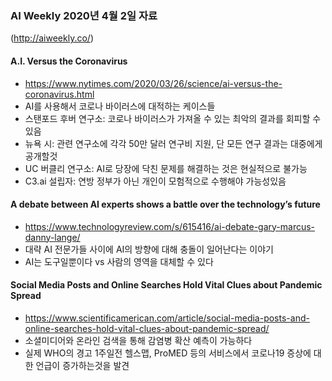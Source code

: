 
### AI Weekly 2020년 4월 2일 자료
(http://aiweekly.co/)

#### A.I. Versus the Coronavirus
- https://www.nytimes.com/2020/03/26/science/ai-versus-the-coronavirus.html
- AI를 사용해서 코로나 바이러스에 대적하는 케이스들
- 스탠포드 후버 연구소: 코로나 바이러스가 가져올 수 있는 최악의 결과를 회피할 수 있음
- 뉴욕 시: 관련 연구소에 각각 50만 달러 연구비 지원, 단 모든 연구 결과는 대중에게 공개할것
- UC 버클리 연구소: AI로 당장에 닥친 문제를 해결하는 것은 현실적으로 불가능
- C3.ai 설립자: 연방 정부가 아닌 개인이 모험적으로 수행해야 가능성있음


#### A debate between AI experts shows a battle over the technology’s future
- https://www.technologyreview.com/s/615416/ai-debate-gary-marcus-danny-lange/
- 대략 AI 전문가들 사이에 AI의 방향에 대해 충돌이 일어난다는 이야기
- AI는 도구일뿐이다 vs 사람의 영역을 대체할 수 있다


#### Social Media Posts and Online Searches Hold Vital Clues about Pandemic Spread
- https://www.scientificamerican.com/article/social-media-posts-and-online-searches-hold-vital-clues-about-pandemic-spread/
- 소셜미디어와 온라인 검색을 통해 감염병 확산 예측이 가능하다
- 실제 WHO의 경고 1주일전 헬스맵, ProMED 등의 서비스에서 코로나19 증상에 대한 언급이 증가하는것을 발견
